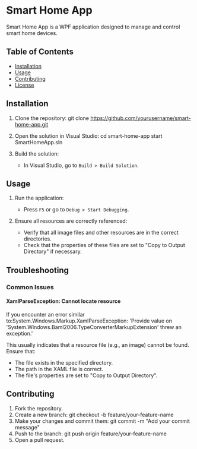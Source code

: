 # Smart Home App

Smart Home App is a WPF application designed to manage and control smart home devices.

## Table of Contents

- [Installation](#installation)
- [Usage](#usage)
- [Contributing](#contributing)
- [License](#license)

## Installation

1. Clone the repository:
git clone https://github.com/yourusername/smart-home-app.git

2. Open the solution in Visual Studio:
cd smart-home-app
start SmartHomeApp.sln

3. Build the solution:
    - In Visual Studio, go to `Build > Build Solution`.

## Usage

1. Run the application:
    - Press `F5` or go to `Debug > Start Debugging`.

2. Ensure all resources are correctly referenced:
    - Verify that all image files and other resources are in the correct directories.
    - Check that the properties of these files are set to "Copy to Output Directory" if necessary.

## Troubleshooting

### Common Issues

#### XamlParseException: Cannot locate resource

If you encounter an error similar to:System.Windows.Markup.XamlParseException: 'Provide value on 'System.Windows.Baml2006.TypeConverterMarkupExtension' threw an exception.'

This usually indicates that a resource file (e.g., an image) cannot be found. Ensure that:
- The file exists in the specified directory.
- The path in the XAML file is correct.
- The file's properties are set to "Copy to Output Directory".

## Contributing

1. Fork the repository.
2. Create a new branch:
git checkout -b feature/your-feature-name
3. Make your changes and commit them:
git commit -m "Add your commit message"
4. Push to the branch:
git push origin feature/your-feature-name
5. Open a pull request.

    
    
    
    
